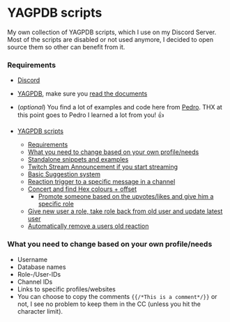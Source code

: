 # YAGPDB scripts


My own collection of YAGPDB scripts, which I use on my Discord Server. Most of the scripts are disabled or not used anymore, I decided to open source them so other can benefit from it.

### Requirements
* [Discord](https://discord.com/)
* [YAGPDB](https://yagpdb.xyz/), make sure you [read the documents](https://docs.yagpdb.xyz/commands/all-commands)
* (_optional_) You find a lot of examples and code here from [Pedro](https://github.com/Pedro-Pessoa/). THX at this point goes to Pedro I learned a lot from you! 👍


* [YAGPDB scripts](#yagpdb-scripts)
    * [Requirements](#requirements)
    * [What you need to change based on your own profile/needs](#what-you-need-to-change-based-on-your-own-profileneeds)
    * [Standalone snippets and examples](#standalone-snippets-and-examples)
    * [Twitch Stream Announcement if you start streaming](#twitch-stream-announcement-if-you-start-streaming)
    * [Basic Suggestion system](#basic-suggestion-system)
    * [Reaction trigger to a specific message in a channel](#reaction-trigger-to-a-specific-message-in-a-channel)
    * [Concert and find Hex colours + offset](#concert-and-find-hex-colours--offset)
      * [Promote someone based on the upvotes/likes and give him a specific role](#promote-someone-based-on-the-upvoteslikes-and-give-him-a-specific-role)
    * [Give new user a role, take role back from old user and update latest user](#give-new-user-a-role-take-role-back-from-old-user-and-update-latest-user)
    * [Automatically remove a users old reaction](#automatically-remove-a-users-old-reaction)



### What you need to change based on your own profile/needs
* Username
* Database names
* Role-/User-IDs
* Channel IDs
* Links to specific profiles/websites
* You can choose to copy the comments `{{/*This is a comment*/}}` or not, I see no problem to keep them in the CC (unless you hit the character limit).

#

